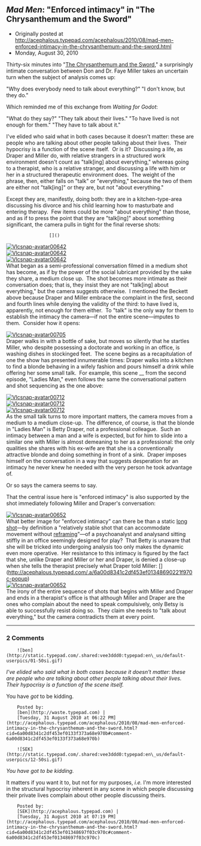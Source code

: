 ## <em>Mad Men</em>: "Enforced intimacy" in "The Chrysanthemum and the Sword" 

 * Originally posted at http://acephalous.typepad.com/acephalous/2010/08/mad-men-enforced-intimacy-in-the-chrysanthemum-and-the-sword.html
 * Monday, August 30, 2010



Thirty-six minutes into "[The Chrysanthemum and the Sword](http://acephalous.typepad.com/acephalous/2010/08/everything-in-the-chrysanthemum-and-the-sword-that-pertains-to-neither-chrysanthemum-nor-swords.html)," a surprisingly intimate conversation between Don and Dr. Faye Miller takes an uncertain turn when the subject of analysis comes up:

"Why does everybody need to talk about everything?"
"I don't know, but they do."

Which reminded me of this exchange from _Waiting for Godot_:

"What do they say?"
"They talk about their lives."
"To have lived is not enough for them."
"They have to talk about it."

I've elided who said what in both cases because it doesn't matter: these are people who are talking about other people talking about their lives.  Their hypocrisy is a function of the scene itself.  Or is it?  Discussing a life, as Draper and Miller do, with relative strangers in a structured work environment doesn't count as "talk[ing] about everything," whereas going to a therapist, who is a relative stranger, and discussing a life with him or her in a structured therapeutic environment does.  The weight of the phrase, then, either falls on "talk" or "everything," because the two of them are either not "talk[ing]" or they are, but not "about everything."

Except they are, manifestly, doing both: they are in a kitchen-type-area discussing his divorce and his child learning how to masturbate and entering therapy.  Few items could be more "about everything" than those, and as if to press the point that they are "talk[ing]" about something significant, the camera pulls in tight for the final reverse shots:

		

					[]()
			

[![Vlcsnap-avatar00642](http://acephalous.typepad.com/.a/6a00d8341c2df453ef0134868fef4b970c-500wi "Vlcsnap-avatar00642")](http://acephalous.typepad.com/.a/6a00d8341c2df453ef0134868fef4b970c-popup)   
 [![Vlcsnap-avatar00642](http://acephalous.typepad.com/.a/6a00d8341c2df453ef0133f36bd303970b-500wi "Vlcsnap-avatar00642")](http://acephalous.typepad.com/.a/6a00d8341c2df453ef0133f36bd303970b-popup)   
 [![Vlcsnap-avatar00642](http://acephalous.typepad.com/.a/6a00d8341c2df453ef0134868fefc8970c-500wi "Vlcsnap-avatar00642")](http://acephalous.typepad.com/.a/6a00d8341c2df453ef0134868fefc8970c-popup)   
What began as a semi-professional conversation filmed in a medium shot has become, as if by the power of the social lubricant provided by the sake they share, a medium close up.  The shot becomes more intimate as their conversation does; that is, they insist they are not "talk[ing] about everything," but the camera suggests otherwise.  I mentioned the Beckett above because Draper and Miller embrace the complaint in the first, second and fourth lines while denying the validity of the third: to have lived is, apparently, not enough for them either.  To "talk" is the only way for them to establish the intimacy the camera—if not the entire scene—imputes to them.  Consider how it opens:

[![Vlcsnap-avatar00705](http://acephalous.typepad.com/.a/6a00d8341c2df453ef0134869000b9970c-500wi "Vlcsnap-avatar00705")](http://acephalous.typepad.com/.a/6a00d8341c2df453ef0134869000b9970c-popup)   
Draper walks in with a bottle of sake, but moves so silently that he startles Miller, who despite possessing a doctorate and working in an office, is washing dishes in stockinged feet.  The scene begins as a recapitulation of one the show has presented innumerable times: Draper walks into a kitchen to find a blonde behaving in a wifely fashion and pours himself a drink while offering her some small talk.  For example, this scene __ from the second episode, "Ladies Man," even follows the same the conversational pattern and shot sequencing as the one above:

[![Vlcsnap-avatar00712](http://acephalous.typepad.com/.a/6a00d8341c2df453ef0133f36beef9970b-500wi "Vlcsnap-avatar00712")](http://acephalous.typepad.com/.a/6a00d8341c2df453ef0133f36beef9970b-popup)   
 [![Vlcsnap-avatar00712](http://acephalous.typepad.com/.a/6a00d8341c2df453ef013486900d42970c-500wi "Vlcsnap-avatar00712")](http://acephalous.typepad.com/.a/6a00d8341c2df453ef013486900d42970c-popup)   
 [![Vlcsnap-avatar00712](http://acephalous.typepad.com/.a/6a00d8341c2df453ef013486900d5f970c-500wi "Vlcsnap-avatar00712")](http://acephalous.typepad.com/.a/6a00d8341c2df453ef013486900d5f970c-popup)   
As the small talk turns to more important matters, the camera moves from a medium to a medium close-up.  The difference, of course, is that the blonde in "Ladies Man" is Betty Draper, not a professional colleague.  Such an intimacy between a man and a wife is expected, but for him to slide into a similar one with Miller is almost demeaning to her as a professional: the only qualities she shares with his ex-wife are that she is a conventionally attractive blonde and doing something in front of a sink.  Draper imposes himself on the conversation in a way that suggests desperation for an intimacy he never knew he needed with the very person he took advantage of.

Or so says the camera seems to say.

That the central issue here is "enforced intimacy" is also supported by the shot immediately following Miller and Draper's conversation:

[![Vlcsnap-avatar00652](http://acephalous.typepad.com/.a/6a00d8341c2df453ef0133f36bfaca970b-500wi "Vlcsnap-avatar00652")](http://acephalous.typepad.com/.a/6a00d8341c2df453ef0133f36bfaca970b-popup)   
What better image for "enforced intimacy" can there be than a static [long shot](http://classes.yale.edu/film-analysis/htmfiles/cinematography.htm#48039)—by definition a "relatively    stable shot that can accommodate movement without [reframing](http://classes.yale.edu/film-analysis/htmfiles/cinematography.htm#48018)"—of a psychoanalyst and analysand sitting stiffly in an office seemingly designed for play?  That Betty is unaware that she will be tricked into undergoing analysis too only makes the dynamic even more operative.  Her resistance to this intimacy is figured by the fact that she, unlike Draper and Miller or her and Draper, is denied a close-up when she tells the therapist precisely what Draper told Miller: [] (http://acephalous.typepad.com/.a/6a00d8341c2df453ef01348690221f970c-popup)   
 [![Vlcsnap-avatar00652](http://acephalous.typepad.com/.a/6a00d8341c2df453ef013486902299970c-500wi "Vlcsnap-avatar00652")](http://acephalous.typepad.com/.a/6a00d8341c2df453ef013486902299970c-popup)   
The irony of the entire sequence of shots that begins with Miller and Draper and ends in a therapist's office is that although Miller and Draper are the ones who complain about the need to speak compulsively, only Betsy is able to successfully resist doing so.  They claim she needs to "talk about everything," but the camera contradicts them at every point.

			

* * *

### 2 Comments 

		

                
[]()

	

		![ben](http://static.typepad.com/.shared:vee3ddd0:typepad:en\_us/default-userpics/01-50si.gif)
	

	

		

_I've elided who said what in both cases because it doesn't matter: these are people who are talking about other people talking about their lives.  Their hypocrisy is a function of the scene itself._ 

You have _got_ to be kidding.

	

		Posted by:
		[ben](http://waste.typepad.com) |
		[Tuesday, 31 August 2010 at 06:22 PM](http://acephalous.typepad.com/acephalous/2010/08/mad-men-enforced-intimacy-in-the-chrysanthemum-and-the-sword.html?cid=6a00d8341c2df453ef0133f373a68e970b#comment-6a00d8341c2df453ef0133f373a68e970b)

[]()

	

		![SEK](http://static.typepad.com/.shared:vee3ddd0:typepad:en\_us/default-userpics/12-50si.gif)
	

	

		

_You have got to be kidding._

It matters if you want it to, but not for my purposes, _i.e._ I'm more interested in the structural hypocrisy inherent in any scene in which people discussing their private lives complain about other people discussing theirs.

	

		Posted by:
		[SEK](http://acephalous.typepad.com) |
		[Tuesday, 31 August 2010 at 07:19 PM](http://acephalous.typepad.com/acephalous/2010/08/mad-men-enforced-intimacy-in-the-chrysanthemum-and-the-sword.html?cid=6a00d8341c2df453ef01348697f03c970c#comment-6a00d8341c2df453ef01348697f03c970c)

		

        
